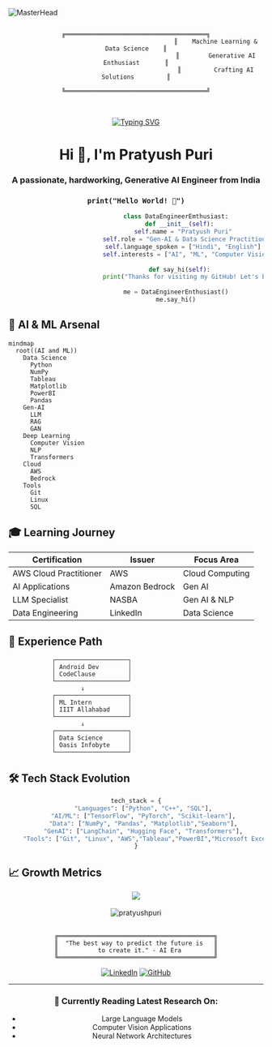 ![MasterHead](https://repository-images.githubusercontent.com/588181932/e36ec678-7984-4cdd-8e4c-a3932772ff8e)

<div align="center">
  
```ascii
                                            ╔═══════════════════════════════════════╗
                                            ║    Machine Learning & Data Science    ║
                                            ║        Generative AI Enthusiast       ║
                                            ║         Crafting AI Solutions         ║
                                            ╚═══════════════════════════════════════╝
```
<br>

  [![Typing SVG](https://readme-typing-svg.herokuapp.com?font=Fira+Code&size=32&pause=1500&color=00C2FF&center=true&vCenter=true&width=500&lines=Generative+AI+Developer;AI+%26+ML+Explorer;Data+Science+Enthusiast;Always+Learning)](https://git.io/typing-svg) 



</div>

<h1 align="center">Hi 👋, I'm Pratyush Puri</h1>
<h3 align="center">A passionate, hardworking, Generative AI Engineer from India</h3>

<div align="center">
  
### `print("Hello World! 👋")`
```python
                      class DataEngineerEmthusiast:
                        def __init__(self):
                          self.name = "Pratyush Puri"
                          self.role = "Gen-AI & Data Science Practitioner"
                          self.language_spoken = ["Hindi", "English"]
                          self.interests = ["AI", "ML", "Computer Vision", "NLP","Gen-AI","LLM"]
                                                                      
                        def say_hi(self):
                          print("Thanks for visiting my GitHub! Let's build something amazing together!")
                      
                      me = DataEngineerEnthusiast()
                      me.say_hi()
```
</div>

## 🤖 AI & ML Arsenal

```mermaid
mindmap
  root((AI and ML))
    Data Science
      Python
      NumPy
      Tableau
      Matplotlib
      PowerBI
      Pandas
    Gen-AI
      LLM
      RAG
      GAN
    Deep Learning
      Computer Vision
      NLP
      Transformers
    Cloud
      AWS
      Bedrock
    Tools
      Git
      Linux
      SQL
```

<!--<img align="right" alt="Coding" width="400" src="https://camo.githubusercontent.com/5ddf73ad3a205111cf8c686f687fc216c2946a75005718c8da5b837ad9de78c9/68747470733a2f2f7468756d62732e6766796361742e636f6d2f4576696c4e657874446576696c666973682d736d616c6c2e676966">-->

## 🎓 Learning Journey

<div align="center">

| Certification | Issuer | Focus Area |
|--------------|---------|------------|
| AWS Cloud Practitioner | AWS | Cloud Computing |
| AI Applications | Amazon Bedrock | Gen AI |
| LLM Specialist | NASBA | Gen AI & NLP |
| Data Engineering | LinkedIn | Data Science |

</div>


<!--- 🌱 I’m currently learning **LLM, Generative AI, Computer Vision**

- 👨‍💻 All of my projects are available at [https://www.linkedin.com/in/pratyush-puri/](https://www.linkedin.com/in/pratyush-puri/)

- 💬 Ask me about **Unreal Engine 5, Android, Machine Learning, Power BI, SQL**

- 📫 How to reach me **pratyushpuri17@gmail.com**-->


## 💼 Experience Path
```
            ┌────────────────────┐
            │ Android Dev        │
            │ CodeClause         │
            └────────────────────┘
                    ↓
            ┌────────────────────┐
            │ ML Intern          │
            │ IIIT Allahabad     │
            └────────────────────┘
                    ↓
            ┌────────────────────┐
            │ Data Science       │
            │ Oasis Infobyte     │
            └────────────────────┘

```
## 🛠 Tech Stack Evolution

<div align="center">

```python
tech_stack = {
    "Languages": ["Python", "C++", "SQL"],
    "AI/ML": ["TensorFlow", "PyTorch", "Scikit-learn"],
    "Data": ["NumPy", "Pandas", "Matplotlib","Seaborn"],
    "GenAI": ["LangChain", "Hugging Face", "Transformers"],
    "Tools": ["Git", "Linux", "AWS","Tableau","PowerBI","Microsoft Excel","Microsoft Access"]
}
```

</div>

## 📈 Growth Metrics

<div align="center">
  <img src="https://github-readme-stats.vercel.app/api?username=pratyushpuri&show_icons=true&theme=radical" />
</div> <br>
<div align="center">
  <center></center><img align="center" src="https://github-readme-stats.vercel.app/api/top-langs?username=pratyushpuri&show_icons=true&locale=en&layout=compact&theme=radical" alt="pratyushpuri" /></center>
</div>
<br>

<div align="center">

```ascii
╔═══════════════════════════════════════════╗
║  "The best way to predict the future is   ║
║           to create it." - AI Era         ║
╚═══════════════════════════════════════════╝
```

[![LinkedIn](https://img.shields.io/badge/LinkedIn-Connect-blue?style=for-the-badge&logo=linkedin)](YOUR_LINKEDIN)
[![GitHub](https://img.shields.io/badge/GitHub-Follow-black?style=for-the-badge&logo=github)](YOUR_GITHUB)

</div>

---
<div align="center">
  
### 🎯 Currently Reading Latest Research On:
- Large Language Models
- Computer Vision Applications
- Neural Network Architectures

</div>



